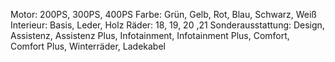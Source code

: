 Motor:  200PS, 300PS, 400PS
Farbe: Grün, Gelb, Rot, Blau, Schwarz, Weiß
Interieur: Basis, Leder, Holz
Räder: 18, 19, 20 ,21
Sonderausstattung: Design, Assistenz, Assistenz Plus, Infotainment, Infotainment Plus, Comfort, Comfort Plus, Winterräder, Ladekabel
